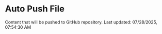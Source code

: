 # Auto Push File

Content that will be pushed to GitHub repository.
Last updated: 07/28/2025, 07:54:30 AM